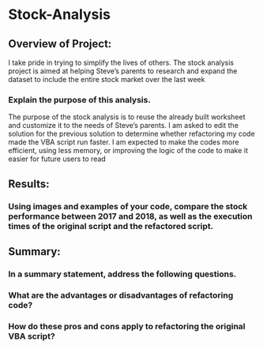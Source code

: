 # Stock-Analysis
## Overview of Project: 
I take pride in trying to simplify the lives of others. The stock analysis project is aimed at helping Steve’s parents to research and expand the dataset to include the entire stock market over the last week

### Explain the purpose of this analysis.

The purpose of the stock analysis is to reuse the already built worksheet and customize it to the needs of Steve’s parents. I am asked to edit the solution for the previous solution to determine whether refactoring my code made the VBA script run faster. I am expected to make the codes more efficient, using less memory, or improving the logic of the code to make it easier for future users to read

## Results: 

### Using images and examples of your code, compare the stock performance between 2017 and 2018, as well as the execution times of the original script and the refactored script.

## Summary: 
### In a summary statement, address the following questions.



### What are the advantages or disadvantages of refactoring code?


### How do these pros and cons apply to refactoring the original VBA script?

